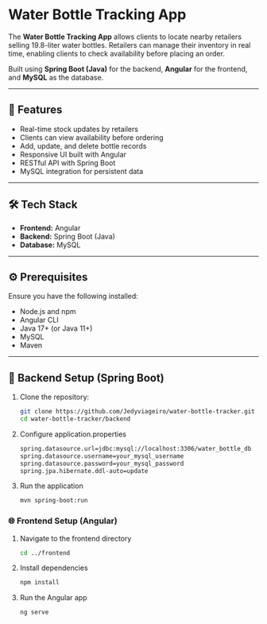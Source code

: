 # Water Bottle Tracking App

The **Water Bottle Tracking App** allows clients to locate nearby retailers selling 19.8-liter water bottles. Retailers can manage their inventory in real time, enabling clients to check availability before placing an order.

Built using **Spring Boot (Java)** for the backend, **Angular** for the frontend, and **MySQL** as the database.

---

## 🚀 Features

- Real-time stock updates by retailers
- Clients can view availability before ordering
- Add, update, and delete bottle records
- Responsive UI built with Angular
- RESTful API with Spring Boot
- MySQL integration for persistent data

---

## 🛠 Tech Stack

- **Frontend:** Angular
- **Backend:** Spring Boot (Java)
- **Database:** MySQL

---

## ⚙️ Prerequisites

Ensure you have the following installed:

- Node.js and npm
- Angular CLI
- Java 17+ (or Java 11+)
- MySQL
- Maven

---

## 🔧 Backend Setup (Spring Boot)

1. Clone the repository:
   ```bash
   git clone https://github.com/Jedyviageiro/water-bottle-tracker.git
   cd water-bottle-tracker/backend


2. Configure application.properties
   ```bash
   spring.datasource.url=jdbc:mysql://localhost:3306/water_bottle_db
   spring.datasource.username=your_mysql_username
   spring.datasource.password=your_mysql_password
   spring.jpa.hibernate.ddl-auto=update

3. Run the application
    ```bash
    mvn spring-boot:run

### 🌐 Frontend Setup (Angular)
1. Navigate to the frontend directory
   ```bash
   cd ../frontend

2. Install dependencies
    ```bash
    npm install
    
3. Run the Angular app
   ```bash
   ng serve
